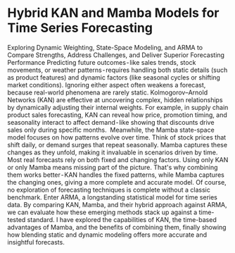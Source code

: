 # Hybrid KAN and Mamba Models for Time Series Forecasting
Exploring Dynamic Weighting, State-Space Modeling, and ARMA to Compare Strengths, Address Challenges, and Deliver Superior Forecasting Performance
Predicting future outcomes - like sales trends, stock movements, or weather patterns - requires handling both static details (such as product features) and dynamic factors (like seasonal cycles or shifting market conditions). Ignoring either aspect often weakens a forecast, because real-world phenomena are rarely static.
Kolmogorov–Arnold Networks (KAN) are effective at uncovering complex, hidden relationships by dynamically adjusting their internal weights. For example, in supply chain product sales forecasting, KAN can reveal how price, promotion timing, and seasonality interact to affect demand - like showing that discounts drive sales only during specific months. 
Meanwhile, the Mamba state-space model focuses on how patterns evolve over time. Think of stock prices that shift daily, or demand surges that repeat seasonally. Mamba captures these changes as they unfold, making it invaluable in scenarios driven by time.
Most real forecasts rely on both fixed and changing factors. Using only KAN or only Mamba means missing part of the picture. That's why combining them works better - KAN handles the fixed patterns, while Mamba captures the changing ones, giving a more complete and accurate model.
Of course, no exploration of forecasting techniques is complete without a classic benchmark. Enter ARMA, a longstanding statistical model for time series data. By comparing KAN, Mamba, and their hybrid approach against ARMA, we can evaluate how these emerging methods stack up against a time-tested standard.
I have explored the capabilities of KAN, the time-based advantages of Mamba, and the benefits of combining them, finally showing how blending static and dynamic modeling offers more accurate and insightful forecasts.
